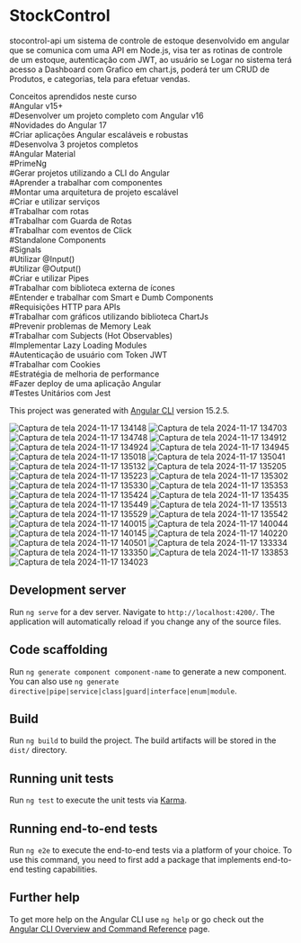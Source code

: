 # StockControl
stocontrol-api um sistema de controle de estoque desenvolvido em angular que se comunica com uma API em Node.js,
visa ter as rotinas de controle de um estoque, autenticação com JWT, ao usuário se Logar no sistema terá acesso
a Dashboard com Grafico em chart.js, poderá ter um CRUD de Produtos, e categorias, tela para efetuar vendas.


Conceitos aprendidos neste curso<br>
#Angular v15+<br>
#Desenvolver um projeto completo com Angular v16<br>
#Novidades do Angular 17<br>
#Criar aplicações Angular escaláveis e robustas<br>
#Desenvolva 3 projetos completos<br>
#Angular Material<br>
#PrimeNg<br>
#Gerar projetos utilizando a CLI do Angular<br>
#Aprender a trabalhar com componentes<br>
#Montar uma arquitetura de projeto escalável<br>
#Criar e utilizar serviços<br>
#Trabalhar com rotas<br>
#Trabalhar com Guarda de Rotas<br>
#Trabalhar com eventos de Click<br>
#Standalone Components<br>
#Signals<br>
#Utilizar @Input()<br>
#Utilizar @Output()<br>
#Criar e utilizar Pipes<br>
#Trabalhar com biblioteca externa de ícones<br>
#Entender e trabalhar com Smart e Dumb Components<br>
#Requisições HTTP para APIs<br>
#Trabalhar com gráficos utilizando biblioteca ChartJs<br>
#Prevenir problemas de Memory Leak<br>
#Trabalhar com Subjects (Hot Observables)<br>
#Implementar Lazy Loading Modules<br>
#Autenticação de usuário com Token JWT<br>
#Trabalhar com Cookies<br>
#Estratégia de melhoria de performance<br>
#Fazer deploy de uma aplicação Angular<br>
#Testes Unitários com Jest<br>


This project was generated with [Angular CLI](https://github.com/angular/angular-cli) version 15.2.5.

![Captura de tela 2024-11-17 134148](https://github.com/user-attachments/assets/23826aec-b6fe-45b3-a40e-70efe6de6a2a)
![Captura de tela 2024-11-17 134703](https://github.com/user-attachments/assets/afba0240-f48e-4d43-bafc-a91970cc9206)
![Captura de tela 2024-11-17 134748](https://github.com/user-attachments/assets/d3145b7f-096e-49ae-92f4-c6c87100bb6f)
![Captura de tela 2024-11-17 134912](https://github.com/user-attachments/assets/b3e6d96b-20be-4006-af69-0c951a849faa)
![Captura de tela 2024-11-17 134924](https://github.com/user-attachments/assets/e7f9a4c1-c610-415b-87dd-3834239a540c)
![Captura de tela 2024-11-17 134945](https://github.com/user-attachments/assets/d9c105c7-aa53-4d8a-95bc-d0a77801ac25)
![Captura de tela 2024-11-17 135018](https://github.com/user-attachments/assets/42440e4c-dc9d-4e12-95d9-6b0dc557cc24)
![Captura de tela 2024-11-17 135041](https://github.com/user-attachments/assets/8ab8cc89-afa1-403b-800f-93a0eae60cc9)
![Captura de tela 2024-11-17 135132](https://github.com/user-attachments/assets/e787fbe5-dc63-4044-b0d5-b7512dc2efb7)
![Captura de tela 2024-11-17 135205](https://github.com/user-attachments/assets/48c98d24-013b-4b49-bbae-4cb58a37f5f9)
![Captura de tela 2024-11-17 135223](https://github.com/user-attachments/assets/6ac68add-0a04-4009-be17-64da1bcba0a6)
![Captura de tela 2024-11-17 135302](https://github.com/user-attachments/assets/4a436123-993e-4bf7-b4f8-63f8347aaa82)
![Captura de tela 2024-11-17 135330](https://github.com/user-attachments/assets/62087f0c-507a-4540-9900-9e0fbaf85b28)
![Captura de tela 2024-11-17 135353](https://github.com/user-attachments/assets/fa70a0ce-fc30-4d32-916e-70d3ae9fc97d)
![Captura de tela 2024-11-17 135424](https://github.com/user-attachments/assets/6bff377e-5f46-4ecc-b27e-6b08155a3435)
![Captura de tela 2024-11-17 135435](https://github.com/user-attachments/assets/dfac3eba-5bab-499b-a16e-17a6ac618911)
![Captura de tela 2024-11-17 135449](https://github.com/user-attachments/assets/859e9439-6961-4572-838c-1f61d3a3fbb5)
![Captura de tela 2024-11-17 135513](https://github.com/user-attachments/assets/adeec9bf-a1ca-4599-92da-3a9dd0972b80)
![Captura de tela 2024-11-17 135529](https://github.com/user-attachments/assets/5845b709-3e50-47ec-a1a7-5838106f3461)
![Captura de tela 2024-11-17 135542](https://github.com/user-attachments/assets/82207d0d-e9f6-48b8-8324-c5e8feb0d401)
![Captura de tela 2024-11-17 140015](https://github.com/user-attachments/assets/8c805491-21bf-408e-90ce-f5906317f2bc)
![Captura de tela 2024-11-17 140044](https://github.com/user-attachments/assets/b9415359-64f6-4e5b-b9f7-24332f6b7e7f)
![Captura de tela 2024-11-17 140145](https://github.com/user-attachments/assets/3e4b3fa5-cf4e-420d-bacc-9235047b8048)
![Captura de tela 2024-11-17 140220](https://github.com/user-attachments/assets/9592f558-85a4-4628-a9f4-aa74d8dcc5cf)
![Captura de tela 2024-11-17 140501](https://github.com/user-attachments/assets/bb1d674d-f2c9-426f-b4e9-a0367cf42657)
![Captura de tela 2024-11-17 133334](https://github.com/user-attachments/assets/9b228ebc-7535-4f68-bd9c-371678b60d22)
![Captura de tela 2024-11-17 133350](https://github.com/user-attachments/assets/3b7bfa89-efb8-4568-9379-9eb71181bbe8)
![Captura de tela 2024-11-17 133853](https://github.com/user-attachments/assets/42a87cb2-1ccf-473c-9ed6-b3776d48535a)
![Captura de tela 2024-11-17 134023](https://github.com/user-attachments/assets/d470f510-e390-4fdc-ad2a-9d7c64ac8f25)

## Development server

Run `ng serve` for a dev server. Navigate to `http://localhost:4200/`. The application will automatically reload if you change any of the source files.

## Code scaffolding

Run `ng generate component component-name` to generate a new component. You can also use `ng generate directive|pipe|service|class|guard|interface|enum|module`.

## Build

Run `ng build` to build the project. The build artifacts will be stored in the `dist/` directory.

## Running unit tests

Run `ng test` to execute the unit tests via [Karma](https://karma-runner.github.io).

## Running end-to-end tests

Run `ng e2e` to execute the end-to-end tests via a platform of your choice. To use this command, you need to first add a package that implements end-to-end testing capabilities.

## Further help

To get more help on the Angular CLI use `ng help` or go check out the [Angular CLI Overview and Command Reference](https://angular.io/cli) page.

